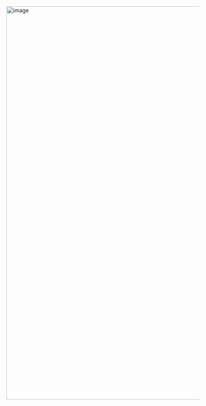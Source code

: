 <img width="1916" height="1026" alt="image" src="https://github.com/user-attachments/assets/756359ea-22b0-4b60-ab14-ee2f2a268d09" />
